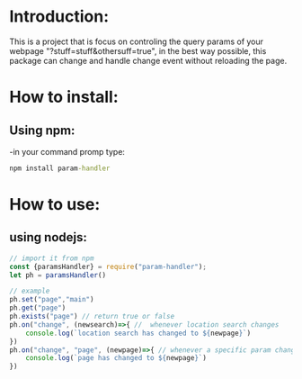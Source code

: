 # Introduction:

This is a project that is focus on controling the query params of your webpage "?stuff=stuff&othersuff=true",
in the best way possible, this package can change and handle change event without reloading the page.


# How to install:

## Using npm:

-in your command promp type:
```cmd
npm install param-handler
```

# How to use:

## using nodejs:

```js
// import it from npm
const {paramsHandler} = require("param-handler");
let ph = paramsHandler()

// example
ph.set("page","main")
ph.get("page")
ph.exists("page") // return true or false
ph.on("change", (newsearch)=>{ //  whenever location search changes
    console.log(`location search has changed to ${newpage}`)
})
ph.on("change", "page", (newpage)=>{ // whenever a specific param changes
    console.log(`page has changed to ${newpage}`)
})
```
